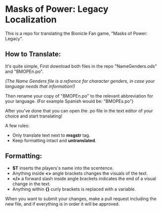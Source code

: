 # Masks of Power: Legacy Localization
This is a repo for translating the Bionicle Fan game, "Masks of Power: Legacy".

## How to Translate:
It's quite simple, First download both files in the repo "NameGenders.ods" and "BMOPEn.po".

_(The Name Genders file is a refrence for character genders, in case your language needs that information!)_

Then rename your copy of "BMOPEn.po" to the relevant abbreviation for your language. (For example Spanish would be: "BMOPEs.po")

After you've done that you can open the .po file in the text editor of your choice and start translating! 

A few rules: 
  - Only translate text next to **msgstr** tag.
  - Keep formatting intact and **untranslated**.

## Formatting:
  - **$T** inserts the players's name into the scentence.
  - Anything inside **<>** angle brackets changes the visuals of the text.
  - **</>** a forward slash inside angle brackets indicates the end of a visual change in the text.
  - Anything within **{}** curly brackets is replaced with a variable.

When you want to submit your changes, make a pull request including the new file, and if everything is in order it will be approved.
